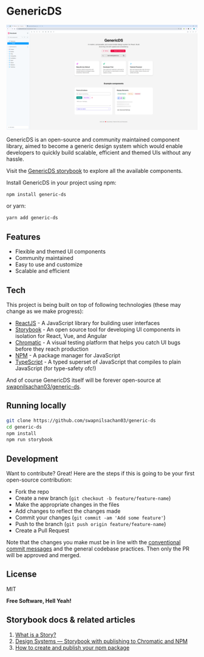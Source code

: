 # GenericDS

![alt text](./src/assets/image.png)

GenericDS is an open-source and community maintained component library, aimed to become a generic design system which would enable developers to quickly build scalable, efficient and themed UIs without any hassle.

Visit the [GenericDS storybook](https:generic-ds.swapnilsachan.me) to explore all the available components.

Install GenericDS in your project using npm:

```sh
npm install generic-ds
```

or yarn:

```sh
yarn add generic-ds
```

## Features

- Flexible and themed UI components
- Community maintained
- Easy to use and customize
- Scalable and efficient

## Tech

This project is being built on top of following technologies (these may change as we make progress):

- [ReactJS](https://reactjs.org/) - A JavaScript library for building user interfaces
- [Storybook](https://storybook.js.org/) - An open source tool for developing UI components in isolation for React, Vue, and Angular
- [Chromatic](https://www.chromatic.com/) - A visual testing platform that helps you catch UI bugs before they reach production
- [NPM](https://www.npmjs.com/) - A package manager for JavaScript
- [TypeScript](https://www.typescriptlang.org/) - A typed superset of JavaScript that compiles to plain JavaScript (for type-safety ofc!)

And of course GenericDS itself will be forever open-source at [swapnilsachan03/generic-ds](https://github.com/swapnilsachan03/generic-ds).

## Running locally

```sh
git clone https://github.com/swapnilsachan03/generic-ds
cd generic-ds
npm install
npm run storybook
```

## Development

Want to contribute? Great! Here are the steps if this is going to be your first open-source contribution:

- Fork the repo
- Create a new branch (`git checkout -b feature/feature-name`)
- Make the appropriate changes in the files
- Add changes to reflect the changes made
- Commit your changes (`git commit -am 'Add some feature'`)
- Push to the branch (`git push origin feature/feature-name`)
- Create a Pull Request

Note that the changes you make must be in line with the [conventional commit messages](https://www.conventionalcommits.org/en/v1.0.0/) and the general codebase practices. Then only the PR will be approved and merged.

## License

MIT

**Free Software, Hell Yeah!**

## Storybook docs & related articles

1. [What is a Story?](https://storybook.js.org/docs/get-started/whats-a-story)
2. [Design Systems — Storybook with publishing to Chromatic and NPM](https://medium.com/@risinipiyathma1998/design-systems-storybook-with-publishing-to-chromatic-and-npm-aa39f55c3fae)
3. [How to create and publish your npm package](https://www.freecodecamp.org/news/how-to-create-and-publish-your-first-npm-package/)
